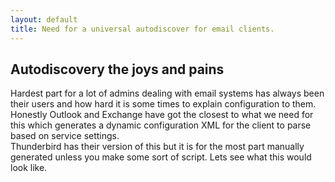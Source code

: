 ```yaml
---
layout: default
title: Need for a universal autodiscover for email clients.
---
```


## Autodiscovery the joys and pains
  
Hardest part for a lot of admins dealing with email systems has always been their users and how hard it is some times to explain configuration to them. Honestly Outlook and Exchange have got the closest to what we need for this which generates a dynamic configuration XML for the client to parse based on service settings.  
Thunderbird has their version of this but it is for the most part manually generated unless you make some sort of script. Lets see what this would look like.
